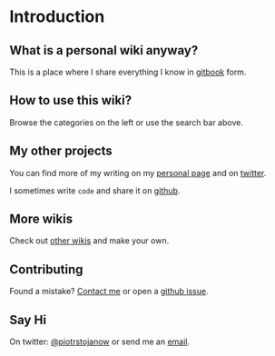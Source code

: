 # Introduction

## What is a personal wiki anyway?

This is a place where I share everything I know in [gitbook](https://wiki.stojanow.com) form.

## How to use this wiki?

Browse the categories on the left or use the search bar above.

## My other projects

You can find more of my writing on my [personal page](https://github.com/psto/episteme/tree/9bc69528c2cbd2c1f822f5b6fd39d3c7490ab393/www.stojanow.com) and on [twitter](https://github.com/psto/episteme/tree/9bc69528c2cbd2c1f822f5b6fd39d3c7490ab393/www.twitter.com/piotrstojanow/README.md).

I sometimes write `code` and share it on [github](https://github.com/psto/episteme/tree/9bc69528c2cbd2c1f822f5b6fd39d3c7490ab393/www.github.com/psto/README.md).

## More wikis

Check out [other wikis](https://github.com/RichardLitt/meta-knowledge#readme) and make your own.

## Contributing

Found a mistake? [Contact me](https://stojanow.com/contact/) or open a [github issue](https://github.com/psto/episteme/issues).

## Say Hi

On twitter: [@piotrstojanow](https://twitter.com/piotrstojanow) or send me an [email](https://stojanow.com/contact/).
